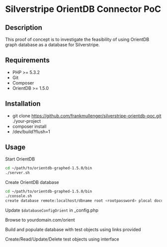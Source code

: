 # Silverstripe OrientDB Connector PoC

## Description

This proof of concept is to investigate the feasibility of using OrientDB graph database as a database for Silverstripe.

## Requirements

* PHP >= 5.3.2
* Git
* Composer
* OrientDB >= 1.5.0

## Installation

* git clone https://github.com/frankmullenger/silverstripe-orientdb-poc.git ./your-project
* composer install
* /dev/build?flush=1

## Usage

Start OrientDB

```bash
cd ~/path/to/orientdb-graphed-1.5.0/bin
./server.sh
```

Create OrientDB database

```bash
cd ~/path/to/orientdb-graphed-1.5.0/bin
./console.sh
create database remote:localhost/dbname root <rootpassword> plocal document
```

Update ```$databaseConfigOrient``` in _config.php

Browse to yourdomain.com/orient

Build and populate database with test objects using links provided

Create/Read/Update/Delete test objects using interface


